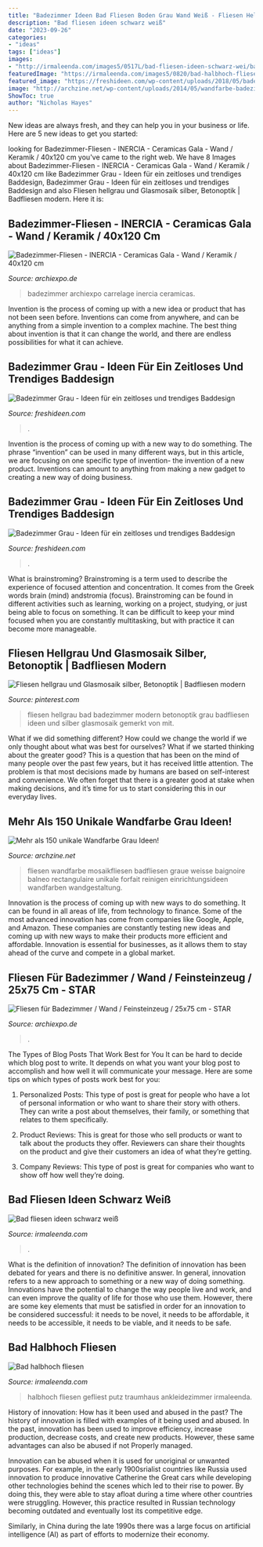 ```yaml
---
title: "Badezimmer Ideen Bad Fliesen Boden Grau Wand Weiß - Fliesen Hellgrau Und Glasmosaik Silber, Betonoptik"
description: "Bad fliesen ideen schwarz weiß"
date: "2023-09-26"
categories:
- "ideas"
tags: ["ideas"]
images:
- "http://irmaleenda.com/images5/0517L/bad-fliesen-ideen-schwarz-wei/bad-fliesen-ideen-schwarz-wei-65.png"
featuredImage: "https://irmaleenda.com/images5/0820/bad-halbhoch-fliesen/bad-halbhoch-fliesen-08_7.jpg"
featured_image: "https://freshideen.com/wp-content/uploads/2018/05/badezimmer-grau-hellgraue-badfliesen-beistelltisch-akzente-holzoptik.jpg"
image: "http://archzine.net/wp-content/uploads/2014/05/wandfarbe-badezimmer-schöne-graue-nuancen.jpg"
ShowToc: true
author: "Nicholas Hayes"
---
```



New ideas are always fresh, and they can help you in your business or life. Here are 5 new ideas to get you started: 

	

		
looking for Badezimmer-Fliesen - INERCIA - Ceramicas Gala - Wand / Keramik / 40x120 cm you've came to the right web. We have 8 Images about Badezimmer-Fliesen - INERCIA - Ceramicas Gala - Wand / Keramik / 40x120 cm like Badezimmer Grau - Ideen für ein zeitloses und trendiges Baddesign, Badezimmer Grau - Ideen für ein zeitloses und trendiges Baddesign and also Fliesen hellgrau und Glasmosaik silber, Betonoptik | Badfliesen modern. Here it is:
		
    
## Badezimmer-Fliesen - INERCIA - Ceramicas Gala - Wand / Keramik / 40x120 Cm

<img loading=lazy src="https://img.archiexpo.de/images_ae/photo-g/78738-14366569.jpg" onerror="this.onerror=null;this.src='https://tse2.mm.bing.net/th?id=OIP.IArHx8HvnTweaRvfib3YwAHaHa&amp;pid=15.1';" alt="Badezimmer-Fliesen - INERCIA - Ceramicas Gala - Wand / Keramik / 40x120 cm">

_Source: archiexpo.de_

>badezimmer archiexpo carrelage inercia ceramicas. 

	

Invention is the process of coming up with a new idea or product that has not been seen before. Inventions can come from anywhere, and can be anything from a simple invention to a complex machine. The best thing about invention is that it can change the world, and there are endless possibilities for what it can achieve.

    
## Badezimmer Grau - Ideen Für Ein Zeitloses Und Trendiges Baddesign

<img loading=lazy src="https://freshideen.com/wp-content/uploads/2018/05/badezimmer-grau-graue-badfliesen-schönes-weißes-waschbecken.jpg" onerror="this.onerror=null;this.src='https://tse2.mm.bing.net/th?id=OIP.Gdu7CyO3i_Z1eQ7tLFWRigHaHh&amp;pid=15.1';" alt="Badezimmer Grau - Ideen für ein zeitloses und trendiges Baddesign">

_Source: freshideen.com_

>. 

	

Invention is the process of coming up with a new way to do something. The phrase “invention” can be used in many different ways, but in this article, we are focusing on one specific type of invention- the invention of a new product. Inventions can amount to anything from making a new gadget to creating a new way of doing business.

    
## Badezimmer Grau - Ideen Für Ein Zeitloses Und Trendiges Baddesign

<img loading=lazy src="https://freshideen.com/wp-content/uploads/2018/05/badezimmer-grau-hellgraue-badfliesen-beistelltisch-akzente-holzoptik.jpg" onerror="this.onerror=null;this.src='https://tse3.mm.bing.net/th?id=OIP.DUAzesbLsc9F4UdczjS7xgHaIq&amp;pid=15.1';" alt="Badezimmer Grau - Ideen für ein zeitloses und trendiges Baddesign">

_Source: freshideen.com_

>. 

	

What is brainstroming?
Brainstroming is a term used to describe the experience of focused attention and concentration. It comes from the Greek words brain (mind) andstromia (focus). Brainstroming can be found in different activities such as learning, working on a project, studying, or just being able to focus on something. It can be difficult to keep your mind focused when you are constantly multitasking, but with practice it can become more manageable.

    
## Fliesen Hellgrau Und Glasmosaik Silber, Betonoptik | Badfliesen Modern

<img loading=lazy src="https://i.pinimg.com/originals/67/1b/62/671b62ade4abb633fb834efcb03f7b2d.jpg" onerror="this.onerror=null;this.src='https://tse4.mm.bing.net/th?id=OIP.cgJeOUOvBonwEGX1bGlQYQHaLG&amp;pid=15.1';" alt="Fliesen hellgrau und Glasmosaik silber, Betonoptik | Badfliesen modern">

_Source: pinterest.com_

>fliesen hellgrau bad badezimmer modern betonoptik grau badfliesen ideen und silber glasmosaik gemerkt von mit. 

	

What if we did something different?
How could we change the world if we only thought about what was best for ourselves? What if we started thinking about the greater good? This is a question that has been on the mind of many people over the past few years, but it has received little attention. The problem is that most decisions made by humans are based on self-interest and convenience. We often forget that there is a greater good at stake when making decisions, and it’s time for us to start considering this in our everyday lives.

    
## Mehr Als 150 Unikale Wandfarbe Grau Ideen!

<img loading=lazy src="http://archzine.net/wp-content/uploads/2014/05/wandfarbe-badezimmer-schöne-graue-nuancen.jpg" onerror="this.onerror=null;this.src='https://tse3.mm.bing.net/th?id=OIP.vRHF6_8_4cRcG-jp4erpSgHaFi&amp;pid=15.1';" alt="Mehr als 150 unikale Wandfarbe Grau Ideen!">

_Source: archzine.net_

>fliesen wandfarbe mosaikfliesen badfliesen graue weisse baignoire balneo rectangulaire unikale forfait reinigen einrichtungsideen wandfarben wandgestaltung. 

	

Innovation is the process of coming up with new ways to do something. It can be found in all areas of life, from technology to finance. Some of the most advanced innovation has come from companies like Google, Apple, and Amazon. These companies are constantly testing new ideas and coming up with new ways to make their products more efficient and affordable. Innovation is essential for businesses, as it allows them to stay ahead of the curve and compete in a global market.

    
## Fliesen Für Badezimmer / Wand / Feinsteinzeug / 25x75 Cm - STAR

<img loading=lazy src="https://img.archiexpo.de/images_ae/photo-g/152754-14858915.jpg" onerror="this.onerror=null;this.src='https://tse4.mm.bing.net/th?id=OIP.8ZpMVTK4Mjq1qDkSb9eM3AHaFj&amp;pid=15.1';" alt="Fliesen für Badezimmer / Wand / Feinsteinzeug / 25x75 cm - STAR">

_Source: archiexpo.de_

>. 

	

The Types of Blog Posts That Work Best for You
It can be hard to decide which blog post to write.  It depends on what you want your blog post to accomplish and how well it will communicate your message. Here are some tips on which types of posts work best for you:
1. Personalized Posts: This type of post is great for people who have a lot of personal information or who want to share their story with others. They can write a post about themselves, their family, or something that relates to them specifically.

2. Product Reviews: This is great for those who sell products or want to talk about the products they offer. Reviewers can share their thoughts on the product and give their customers an idea of what they’re getting.

3. Company Reviews: This type of post is great for companies who want to show off how well they’re doing.

    
## Bad Fliesen Ideen Schwarz Weiß

<img loading=lazy src="http://irmaleenda.com/images5/0517L/bad-fliesen-ideen-schwarz-wei/bad-fliesen-ideen-schwarz-wei-65.png" onerror="this.onerror=null;this.src='https://tse3.mm.bing.net/th?id=OIP.RE4jHkISMyDx6J9glgKZZgHaLW&amp;pid=15.1';" alt="Bad fliesen ideen schwarz weiß">

_Source: irmaleenda.com_

>. 

	

What is the definition of innovation?
The definition of innovation has been debated for years and there is no definitive answer. In general, innovation refers to a new approach to something or a new way of doing something. Innovations have the potential to change the way people live and work, and can even improve the quality of life for those who use them. However, there are some key elements that must be satisfied in order for an innovation to be considered successful: it needs to be novel, it needs to be affordable, it needs to be accessible, it needs to be viable, and it needs to be safe.

    
## Bad Halbhoch Fliesen

<img loading=lazy src="https://irmaleenda.com/images5/0820/bad-halbhoch-fliesen/bad-halbhoch-fliesen-08_7.jpg" onerror="this.onerror=null;this.src='https://tse4.mm.bing.net/th?id=OIP.bL-xSMHknx9jcOrXGVvfPQHaJ4&amp;pid=15.1';" alt="Bad halbhoch fliesen">

_Source: irmaleenda.com_

>halbhoch fliesen gefliest putz traumhaus ankleidezimmer irmaleenda. 

	

History of innovation: How has it been used and abused in the past?
The history of innovation is filled with examples of it being used and abused. In the past, innovation has been used to improve efficiency, increase production, decrease costs, and create new products. However, these same advantages can also be abused if not Properly managed.

Innovation can be abused when it is used for unoriginal or unwanted purposes. For example, in the early 1900srialist countries like Russia used innovation to produce innovative Catherine the Great cars while developing other technologies behind the scenes which led to their rise to power. By doing this, they were able to stay afloat during a time where other countries were struggling. However, this practice resulted in Russian technology becoming outdated and eventually lost its competitive edge. 

Similarly, in China during the late 1990s there was a large focus on artificial intelligence (AI) as part of efforts to modernize their economy.

